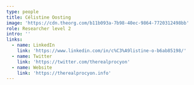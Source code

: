 ```yaml
---
type: people
title: Célistine Oosting
image: 'https://cdn.theorg.com/b11b093a-7b98-40ec-9864-7720312498bb'
role: Researcher level 2
intro: ''
links:
  - name: LinkedIn
    link: 'https://www.linkedin.com/in/c%C3%A9listine-o-b6ab85198/'
  - name: Twitter
    link: 'https://twitter.com/therealprocyon'
  - name: Website
    link: 'https://therealprocyon.info'
---
```


